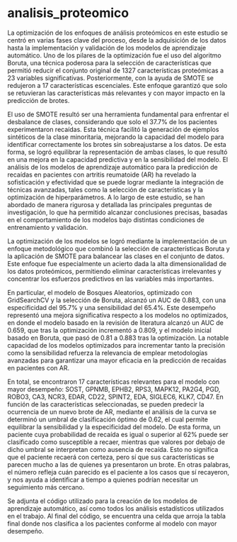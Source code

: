 # analisis_proteomico
La optimización de los enfoques de análisis proteómicos en este estudio se centró en varias fases clave del proceso, desde la adquisición de los datos hasta la implementación y validación de los modelos de aprendizaje automático. Uno de los pilares de la optimización fue el uso del algoritmo Boruta, una técnica poderosa para la selección de características que permitió reducir el conjunto original de 1327 características proteómicas a 23 variables significativas. Posteriormente, con la ayuda de SMOTE se redujeron a 17 características escenciales. Este enfoque garantizó que solo se retuvieran las características más relevantes y con mayor impacto en la predicción de brotes.


El uso de SMOTE resultó ser una herramienta fundamental para enfrentar el desbalance de clases, considerando que solo el 37.7% de los pacientes experimentaron recaídas. Esta técnica facilitó la generación de ejemplos sintéticos de la clase minoritaria, mejorando la capacidad del modelo para identificar correctamente los brotes sin sobreajustarse a los datos. De esta forma, se logró equilibrar la representación de ambas clases, lo que resultó en una mejora en la capacidad predictiva y en la sensibilidad del modelo.
El análisis de los modelos de aprendizaje automático para la predicción de recaídas en pacientes con artritis reumatoide (AR) ha revelado la sofisticación y efectividad que se puede lograr mediante la integración de técnicas avanzadas, tales como la selección de características y la optimización de hiperparámetros. A lo largo de este estudio, se han abordado de manera rigurosa y detallada las principales preguntas de investigación, lo que ha permitido alcanzar conclusiones precisas, basadas en el comportamiento de los modelos bajo distintas condiciones de entrenamiento y validación.


La optimización de los modelos se logró mediante la implementación de un enfoque metodológico que combinó la selección de características Boruta y la aplicación de SMOTE para balancear las clases en el conjunto de datos. Este enfoque fue especialmente un acierto dada la alta dimensionalidad de los datos proteómicos, permitiendo eliminar características irrelevantes y concentrar los esfuerzos predictivos en las variables más importantes.


En particular, el modelo de Bosques Aleatorios, optimizado con GridSearchCV y la selección de Boruta, alcanzó un AUC de 0.883, con una especificidad del 95.7% y una sensibilidad del 65.4%. Este desempeño representó una mejora significativa respecto a los modelos no optimizados, en donde el modelo basado en la revisión de literatura alcanzó un AUC de 0.659, que tras la optimización incrementó a 0.809, y el modelo inicial basado en Boruta, que pasó de 0.81 a 0.883 tras la optimización. La notable capacidad de los modelos optimizados para incrementar tanto la precisión como la sensibilidad refuerza la relevancia de emplear metodologías avanzadas para garantizar una mayor eficacia en la predicción de recaídas en pacientes con AR. 


En total, se encontraron 17 características relevantes para el modelo con mayor desempeño: SOST, GPNMB, EPHB2, RPS3, MAPK12, PA2G4, PGD, ROBO3, CA3, NCR3, EDAR, CD22, SPINT2, EDA, SIGLEC6, KLK7, CD47. En función de las características seleccionadas, se pueden predecir la ocurrencia de un nuevo brote de AR, mediante el análisis de la curva se determinó un umbral de clasificación óptimo de 0.62, el cual permite equilibrar la sensibilidad y la especificidad del modelo. De esta forma, un paciente cuya probabilidad de recaída es igual o superior al 62% puede ser clasificado como susceptible a recaer, mientras que valores por debajo de dicho umbral se interpretan como ausencia de recaída. Esto no significa que el paciente recaerá con certeza, pero sí que sus características se parecen mucho a las de quienes ya presentaron un brote. En otras palabras, el número refleja cuán parecido es el paciente a los casos que sí recayeron, y nos ayuda a identificar a tiempo a quienes podrían necesitar un seguimiento más cercano.


Se adjunta el código utilizado para la creación de los modelos de aprendizaje automático, así como todos los análisis estadísticos utilizados en el trabajo. Al final del código, se encuentra una celda que arroja la tabla final donde nos clasifica a los pacientes conforme al modelo con mayor desempeño.
